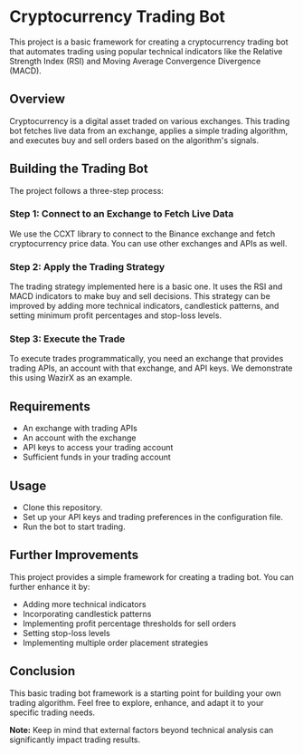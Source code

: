 # Cryptocurrency Trading Bot

This project is a basic framework for creating a cryptocurrency trading bot that automates trading using popular technical indicators like the Relative Strength Index (RSI) and Moving Average Convergence Divergence (MACD).

## Overview

Cryptocurrency is a digital asset traded on various exchanges. This trading bot fetches live data from an exchange, applies a simple trading algorithm, and executes buy and sell orders based on the algorithm's signals.

## Building the Trading Bot

The project follows a three-step process:

### Step 1: Connect to an Exchange to Fetch Live Data

We use the CCXT library to connect to the Binance exchange and fetch cryptocurrency price data. You can use other exchanges and APIs as well.

### Step 2: Apply the Trading Strategy

The trading strategy implemented here is a basic one. It uses the RSI and MACD indicators to make buy and sell decisions. This strategy can be improved by adding more technical indicators, candlestick patterns, and setting minimum profit percentages and stop-loss levels.

### Step 3: Execute the Trade

To execute trades programmatically, you need an exchange that provides trading APIs, an account with that exchange, and API keys. We demonstrate this using WazirX as an example.

## Requirements

- An exchange with trading APIs
- An account with the exchange
- API keys to access your trading account
- Sufficient funds in your trading account

## Usage

- Clone this repository.
- Set up your API keys and trading preferences in the configuration file.
- Run the bot to start trading.

## Further Improvements

This project provides a simple framework for creating a trading bot. You can further enhance it by:

- Adding more technical indicators
- Incorporating candlestick patterns
- Implementing profit percentage thresholds for sell orders
- Setting stop-loss levels
- Implementing multiple order placement strategies

## Conclusion

This basic trading bot framework is a starting point for building your own trading algorithm. Feel free to explore, enhance, and adapt it to your specific trading needs.

**Note:** Keep in mind that external factors beyond technical analysis can significantly impact trading results.



